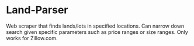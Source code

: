 # Land-Parser
Web scraper that finds lands/lots in specified locations. Can narrow down search given specific parameters such as price ranges or size ranges. Only works for Zillow.com. 

